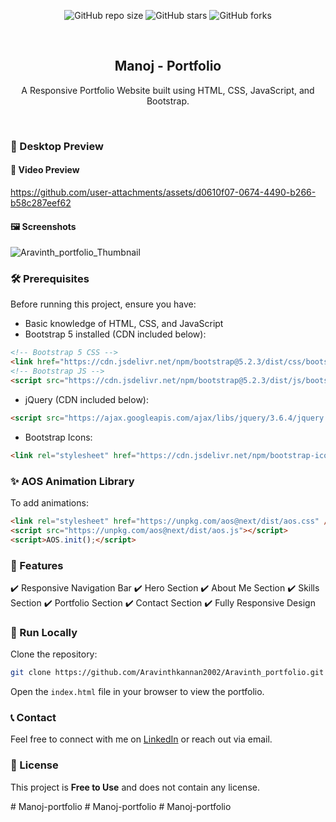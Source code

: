 <div align="center">
  
  ![GitHub repo size](https://img.shields.io/github/repo-size/thkannan2002/Aravinth_portfolio)
  ![GitHub stars](https://img.shields.io/github/stars/Aravinthkannan2002/Aravinth_portfolio?style=social)
  ![GitHub forks](https://img.shields.io/github/forks/Aravinthkannan2002/Aravinth_portfolio?style=social)

  <br />

  <h2 align="center">Manoj - Portfolio</h2>

  A Responsive Portfolio Website built using HTML, CSS, JavaScript, and Bootstrap.

</div>

<br />

### 📌 Desktop Preview

#### 🎥 Video Preview


https://github.com/user-attachments/assets/d0610f07-0674-4490-b266-b58c287eef62

#### 🖼 Screenshots
![Aravinth_portfolio_Thumbnail](https://github.com/user-attachments/assets/7d8aa0a7-55bf-4070-a98c-7b51cd33757a)
### 🛠 Prerequisites

Before running this project, ensure you have:

* Basic knowledge of HTML, CSS, and JavaScript
* Bootstrap 5 installed (CDN included below):
```html
<!-- Bootstrap 5 CSS -->
<link href="https://cdn.jsdelivr.net/npm/bootstrap@5.2.3/dist/css/bootstrap.min.css" rel="stylesheet" crossorigin="anonymous" />
<!-- Bootstrap JS -->
<script src="https://cdn.jsdelivr.net/npm/bootstrap@5.2.3/dist/js/bootstrap.bundle.min.js" crossorigin="anonymous"></script>
```

* jQuery (CDN included below):
```html
<script src="https://ajax.googleapis.com/ajax/libs/jquery/3.6.4/jquery.min.js"></script>
```

* Bootstrap Icons:
```html
<link rel="stylesheet" href="https://cdn.jsdelivr.net/npm/bootstrap-icons@1.10.4/font/bootstrap-icons.css"/>
```

### ✨ AOS Animation Library

To add animations:
```html
<link rel="stylesheet" href="https://unpkg.com/aos@next/dist/aos.css" />
<script src="https://unpkg.com/aos@next/dist/aos.js"></script>
<script>AOS.init();</script>
```

### 📂 Features

✔️ Responsive Navigation Bar
✔️ Hero Section
✔️ About Me Section
✔️ Skills Section
✔️ Portfolio Section
✔️ Contact Section
✔️ Fully Responsive Design

### 🔧 Run Locally

Clone the repository:
```bash
git clone https://github.com/Aravinthkannan2002/Aravinth_portfolio.git
```

Open the `index.html` file in your browser to view the portfolio.

### 📞 Contact

Feel free to connect with me on [LinkedIn](https://www.linkedin.com/in/aravinth-kannan/) or reach out via email.

### 📜 License

This project is **Free to Use** and does not contain any license.

#   M a n o j - p o r t f o l i o  
 #   M a n o j - p o r t f o l i o  
 #   M a n o j - p o r t f o l i o  
 